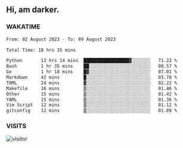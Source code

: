 ## Hi, am darker.

### WAKATIME

<!--START_SECTION:waka-->

```txt
From: 02 August 2023 - To: 09 August 2023

Total Time: 18 hrs 35 mins

Python       13 hrs 14 mins  █████████████████▓░░░░░░░   71.22 %
Bash         1 hr 35 mins    ██░░░░░░░░░░░░░░░░░░░░░░░   08.57 %
Go           1 hr 18 mins    █▓░░░░░░░░░░░░░░░░░░░░░░░   07.01 %
Markdown     42 mins         █░░░░░░░░░░░░░░░░░░░░░░░░   03.78 %
TOML         24 mins         ▓░░░░░░░░░░░░░░░░░░░░░░░░   02.22 %
Makefile     16 mins         ▒░░░░░░░░░░░░░░░░░░░░░░░░   01.46 %
Other        15 mins         ▒░░░░░░░░░░░░░░░░░░░░░░░░   01.42 %
YAML         15 mins         ▒░░░░░░░░░░░░░░░░░░░░░░░░   01.36 %
Vim Script   12 mins         ▒░░░░░░░░░░░░░░░░░░░░░░░░   01.12 %
gitconfig    12 mins         ▒░░░░░░░░░░░░░░░░░░░░░░░░   01.09 %
```

<!--END_SECTION:waka-->

### VISITS
<!-- i should probably build this when i will have some time -->
![visitor](https://profile-counter.glitch.me/sanix-darker/count.svg)
